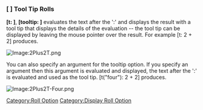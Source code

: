 ### \[ \] Tool Tip Rolls

**\[t: \]**, **\[tooltip: \]** evaluates the text after the ':' and
displays the result with a tool tip that displays the details of the
evaluation -- the tool tip can be displayed by leaving the mouse pointer
over the result. For example \[t: 2 + 2\] produces.

![Image:2Plus2T.png](2Plus2T.png "Image:2Plus2T.png")

You can also specify an argument for the tooltip option. If you specify
an argument then this argument is evaluated and displayed, the text
after the ':' is evaluated and used as the tool tip. \[t("four"): 2 +
2\] produces.

![Image:2Plus2T-Four.png](2Plus2T-Four.png "Image:2Plus2T-Four.png")

[Category:Roll Option](Category:Roll_Option "wikilink")
[Category:Display Roll Option](Category:Display_Roll_Option "wikilink")